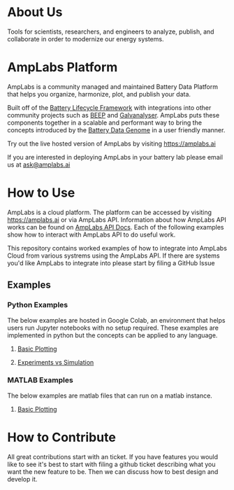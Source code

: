 # About Us

Tools for scientists, researchers, and engineers to analyze, publish, and collaborate in order to modernize our energy systems.


# AmpLabs Platform

AmpLabs is a community managed and maintained Battery Data Platform that helps you organize, harmonize, plot, and publish your data. 

Built off of the [Battery Lifecycle Framework](https://github.com/battery-lcf) with integrations into other community projects such as [BEEP](https://github.com/TRI-AMDD/beep) and [Galvanalyser](https://github.com/Battery-Intelligence-Lab/galvanalyser). AmpLabs puts these components together in a scalable and performant way to bring the concepts introduced by the [Battery Data Genome](https://arxiv.org/abs/2109.07278) in a user friendly manner. 

Try out the live hosted version of AmpLabs by visiting https://amplabs.ai

If you are interested in deploying AmpLabs in your battery lab please email us at ask@amplabs.ai

# How to Use

AmpLabs is a cloud platform. The platform can be accessed by visiting https://amplabs.ai or via AmpLabs API. Information about how AmpLabs API works can be found on [AmpLabs API Docs](http://amplabs.ai/api/). Each of the following examples show how to interact with AmpLabs API to do useful work.

This repository contains worked examples of how to integrate into AmpLabs Cloud from various systrems using the AmpLabs API. If there are systems you'd like AmpLabs to integrate into please start by filing a GitHub Issue

## Examples

### Python Examples

The below examples are hosted in Google Colab, an environment that helps users run Jupyter notebooks with no setup required. These examples are implemented in python but the concepts can be applied to any language. 

1. [Basic Plotting](https://colab.research.google.com/drive/1W__QNY5ywQwl8D-j7uQC6i0AhaXMfjVR?usp=sharing)

2. [Experiments vs Simulation](https://colab.research.google.com/drive/1gSOjMaVLE24EBzHxe0wx6QP-9rSrWOPc?usp=sharing)


### MATLAB Examples

The below examples are matlab files that can run on a matlab instance.

1. [Basic Plotting](https://github.com/amplabs-ai/examples/blob/main/matlab/basic_plot.m)

# How to Contribute

All great contributions start with an ticket. If you have features you would like to see it's best to start with filing a github ticket describing what you want the new feature to be. Then we can discuss how to best design and develop it.
